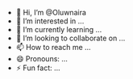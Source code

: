 - 👋 Hi, I’m @Oluwnaira
- 👀 I’m interested in ...
- 🌱 I’m currently learning ...
- 💞️ I’m looking to collaborate on ...
- 📫 How to reach me ...
- 😄 Pronouns: ...
- ⚡ Fun fact: ...

<!---
Oluwnaira/Oluwnaira is a ✨ special ✨ repository because its `README.md` (this file) appears on your GitHub profile.
You can click the Preview link to take a look at your changes.
--->

